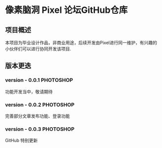 # 像素脑洞 Pixel 论坛GitHub仓库

## 项目概述
本项目为毕业设计作品，非商业用途，后续开发由Pixel进行同一维护，有兴趣的小伙伴们可以进行协同开发该项目.

## 版本更迭
### version - 0.0.1 PHOTOSHOP
功能开发当中，敬请期待
### version - 0.0.2 PHOTOSHOP
完善部分文章发布功能、登录功能
### version - 0.0.3 PHOTOSHOP
GitHub 特别更新